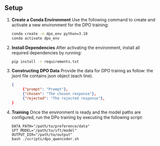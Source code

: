 ## Setup

1. **Create a Conda Environment**
   Use the following command to create and activate a new environment for the DPO training:
   
   ```bash
   conda create -n dpo_env python=3.10
   conda activate dpo_env
   ```
2. **Install Dependencies**
   After activating the environment, install all required dependencies by running:
   
   ```bash
   pip install -r requirements.txt
   ```
3. **Constructing DPO Data**
   Provide the data for DPO trainng as follow:
   the jsonl file contains json object (each line).
   ```json
   {
        {"prompt": "Prompt"},
        {"chosen": "The chosen response"},
        {"rejected": "The rejected response"},
   }
   ```

4. **Training**
   Once the environment is ready and the model paths are configured, run the DPo training by executing the following script:
   
   ```
   DATA_PATH="/path/to/preference/data"
   SFT_MODEL="/path/to/sft/model"
   OUTPUT_DIR="/path/to/output"
   bash ./scripts/dpo_qwencoder.sh
   ```


